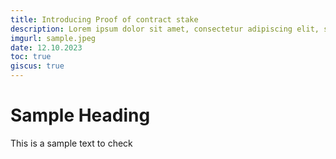 ```yaml
---
title: Introducing Proof of contract stake 
description: Lorem ipsum dolor sit amet, consectetur adipiscing elit, sed do eiusmod  fvfvsfjn uajncn najcnomc ijnjqndlqjbj jbjnnwefnjnijnjnjnf ojnomkp mkjnb
imgurl: sample.jpeg
date: 12.10.2023
toc: true
giscus: true
---
```

# Sample Heading
This is a sample text to check